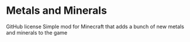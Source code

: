<h1>Metals and Minerals</h1>

GitHub license
Simple mod for Minecraft that adds a bunch of new metals and minerals to the game
